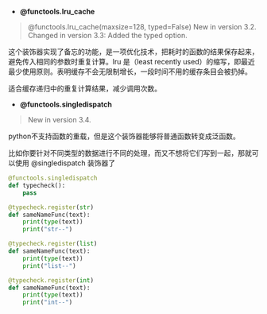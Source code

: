 - **@functools.lru_cache**

> @functools.lru_cache(maxsize=128, typed=False)
> New in version 3.2.
> Changed in version 3.3: Added the typed option.

这个装饰器实现了备忘的功能，是一项优化技术，把耗时的函数的结果保存起来，避免传入相同的参数时重复计算。lru 是（least recently used）的缩写，即最近最少使用原则。表明缓存不会无限制增长，一段时间不用的缓存条目会被扔掉。

适合缓存递归中的重复计算结果，减少调用次数。

- **@functools.singledispatch**

> New in version 3.4.

python不支持函数的重载，但是这个装饰器能够将普通函数转变成泛函数。

比如你要针对不同类型的数据进行不同的处理，而又不想将它们写到一起，那就可以使用 @singledispatch 装饰器了

```python
@functools.singledispatch
def typecheck():
    pass

@typecheck.register(str)
def sameNameFunc(text):
    print(type(text))
    print("str--")

@typecheck.register(list)
def sameNameFunc(text):
    print(type(text))
    print("list--")

@typecheck.register(int)
def sameNameFunc(text):
    print(type(text))
    print("int--")
```